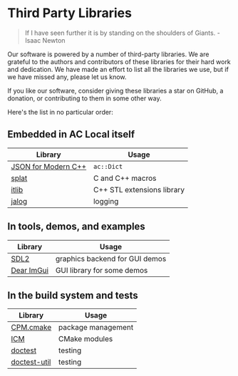# Third Party Libraries

> If I have seen further it is by standing on the shoulders of Giants. - Isaac Newton

Our software is powered by a number of third-party libraries. We are grateful to the authors and contributors of these libraries for their hard work and dedication. We have made an effort to list all the libraries we use, but if we have missed any, please let us know.

If you like our software, consider giving these libraries a star on GitHub, a donation, or contributing to them in some other way.

Here's the list in no particular order:

## Embedded in AC Local itself

| Library | Usage |
| --- | --- |
| [JSON for Modern C++](https://github.com/nlohmann/json) | `ac::Dict` |
| [splat](https://github.com/iboB/splat) | C and C++ macros |
| [itlib](https://github.com/iboB/itlib) | C++ STL extensions library |
| [jalog](https://github.com/iboB/jalog) | logging |

## In tools, demos, and examples

| Library | Usage |
| --- | --- |
| [SDL2](https://github.com/libsdl-org/SDL) | graphics backend for GUI demos |
| [Dear ImGui](https://github.com/ocornut/imgui) | GUI library for some demos |

## In the build system and tests

| Library | Usage |
| --- | --- |
| [CPM.cmake](https://github.com/TheLartians/CPM.cmake) | package management |
| [ICM](https://github.com/iboB/icm) | CMake modules |
| [doctest](https://github.com/doctest/doctest) | testing |
| [doctest-util](https://github.com/iboB/doctest-util) | testing |
